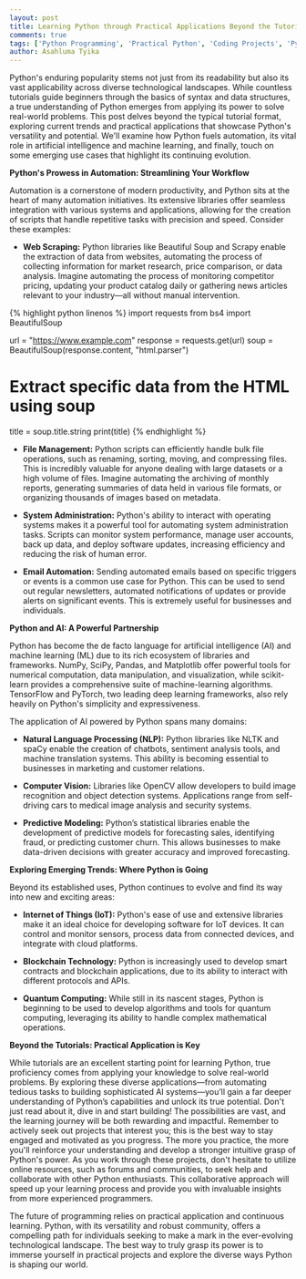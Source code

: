 ```yaml
---
layout: post
title: Learning Python through Practical Applications Beyond the Tutorials
comments: true
tags: ['Python Programming', 'Practical Python', 'Coding Projects', 'Python Applications']
author: Asahluma Tyika
---
```


Python's enduring popularity stems not just from its readability but also its vast applicability across diverse technological landscapes. While countless tutorials guide beginners through the basics of syntax and data structures, a true understanding of Python emerges from applying its power to solve real-world problems. This post delves beyond the typical tutorial format, exploring current trends and practical applications that showcase Python's versatility and potential. We'll examine how Python fuels automation, its vital role in artificial intelligence and machine learning, and finally, touch on some emerging use cases that highlight its continuing evolution.

**Python's Prowess in Automation: Streamlining Your Workflow**

Automation is a cornerstone of modern productivity, and Python sits at the heart of many automation initiatives.  Its extensive libraries offer seamless integration with various systems and applications, allowing for the creation of scripts that handle repetitive tasks with precision and speed.  Consider these examples:

* **Web Scraping:** Python libraries like Beautiful Soup and Scrapy enable the extraction of data from websites, automating the process of collecting information for market research, price comparison, or data analysis.  Imagine automating the process of monitoring competitor pricing, updating your product catalog daily or gathering news articles relevant to your industry—all without manual intervention.

{% highlight python linenos %}
import requests
from bs4 import BeautifulSoup

url = "https://www.example.com"
response = requests.get(url)
soup = BeautifulSoup(response.content, "html.parser")

# Extract specific data from the HTML using soup
title = soup.title.string
print(title)
{% endhighlight %}


* **File Management:** Python scripts can efficiently handle bulk file operations, such as renaming, sorting, moving, and compressing files. This is incredibly valuable for anyone dealing with large datasets or a high volume of files. Imagine automating the archiving of monthly reports, generating summaries of data held in various file formats, or organizing thousands of images based on metadata.

* **System Administration:** Python's ability to interact with operating systems makes it a powerful tool for automating system administration tasks.  Scripts can monitor system performance, manage user accounts, back up data, and deploy software updates, increasing efficiency and reducing the risk of human error.

* **Email Automation:**  Sending automated emails based on specific triggers or events is a common use case for Python. This can be used to send out regular newsletters, automated notifications of updates or provide alerts on significant events. This is extremely useful for businesses and individuals.

**Python and AI:  A Powerful Partnership**

Python has become the de facto language for artificial intelligence (AI) and machine learning (ML) due to its rich ecosystem of libraries and frameworks.  NumPy, SciPy, Pandas, and Matplotlib offer powerful tools for numerical computation, data manipulation, and visualization, while scikit-learn provides a comprehensive suite of machine-learning algorithms. TensorFlow and PyTorch, two leading deep learning frameworks, also rely heavily on Python's simplicity and expressiveness.

The application of AI powered by Python spans many domains:

* **Natural Language Processing (NLP):**  Python libraries like NLTK and spaCy enable the creation of chatbots, sentiment analysis tools, and machine translation systems. This ability is becoming essential to businesses in marketing and customer relations.

* **Computer Vision:** Libraries like OpenCV allow developers to build image recognition and object detection systems.  Applications range from self-driving cars to medical image analysis and security systems.

* **Predictive Modeling:** Python’s statistical libraries enable the development of predictive models for forecasting sales, identifying fraud, or predicting customer churn. This allows businesses to make data-driven decisions with greater accuracy and improved forecasting.


**Exploring Emerging Trends:  Where Python is Going**

Beyond its established uses, Python continues to evolve and find its way into new and exciting areas:

* **Internet of Things (IoT):**  Python's ease of use and extensive libraries make it an ideal choice for developing software for IoT devices. It can control and monitor sensors, process data from connected devices, and integrate with cloud platforms.

* **Blockchain Technology:** Python is increasingly used to develop smart contracts and blockchain applications, due to its ability to interact with different protocols and APIs.

* **Quantum Computing:**  While still in its nascent stages, Python is beginning to be used to develop algorithms and tools for quantum computing, leveraging its ability to handle complex mathematical operations.

**Beyond the Tutorials:  Practical Application is Key**

While tutorials are an excellent starting point for learning Python, true proficiency comes from applying your knowledge to solve real-world problems. By exploring these diverse applications—from automating tedious tasks to building sophisticated AI systems—you’ll gain a far deeper understanding of Python’s capabilities and unlock its true potential. Don't just read about it, dive in and start building! The possibilities are vast, and the learning journey will be both rewarding and impactful.  Remember to actively seek out projects that interest you; this is the best way to stay engaged and motivated as you progress. The more you practice, the more you'll reinforce your understanding and develop a stronger intuitive grasp of Python's power.  As you work through these projects, don't hesitate to utilize online resources, such as forums and communities, to seek help and collaborate with other Python enthusiasts. This collaborative approach will speed up your learning process and provide you with invaluable insights from more experienced programmers.



The future of programming relies on practical application and continuous learning. Python, with its versatility and robust community, offers a compelling path for individuals seeking to make a mark in the ever-evolving technological landscape.  The best way to truly grasp its power is to immerse yourself in practical projects and explore the diverse ways Python is shaping our world.
